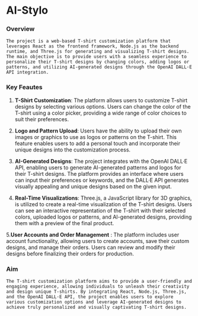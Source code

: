 # AI-Stylo

### Overview
``
The project is a web-based T-shirt customization platform that leverages React as the frontend framework, Node.js as the backend runtime, and Three.js for generating and visualizing T-shirt designs. The main objective is to provide users with a seamless experience to personalize their T-shirt designs by changing colors, adding logos or patterns, and utilizing AI-generated designs through the OpenAI DALL·E API integration.
``

### Key Feautes
1. **T-Shirt Customization**: The platform allows users to customize T-shirt designs by selecting various options. Users can change the color of the T-shirt using a color picker, providing a wide range of color choices to suit their preferences.

2. **Logo and Pattern Upload**: Users have the ability to upload their own images or graphics to use as logos or patterns on the T-shirt. This feature enables users to add a personal touch and incorporate their unique designs into the customization process.

3. **AI-Generated Designs**: The project integrates with the OpenAI DALL·E API, enabling users to generate AI-generated patterns and logos for their T-shirt designs. The platform provides an interface where users can input their preferences or keywords, and the DALL·E API generates visually appealing and unique designs based on the given input.

4. **Real-Time Visualizations**: Three.js, a JavaScript library for 3D graphics, is utilized to create a real-time visualization of the T-shirt designs. Users can see an interactive representation of the T-shirt with their selected colors, uploaded logos or patterns, and AI-generated designs, providing them with a preview of the final product.

5.**User Accounts and Order Management** : The platform includes user account functionality, allowing users to create accounts, save their custom designs, and manage their orders. Users can review and modify their designs before finalizing their orders for production.

### Aim
``The T-shirt customization platform aims to provide a user-friendly and engaging experience, allowing individuals to unleash their creativity and design unique T-shirts. By integrating React, Node.js, Three.js, and the OpenAI DALL·E API, the project enables users to explore various customization options and leverage AI-generated designs to achieve truly personalized and visually captivating T-shirt designs.``